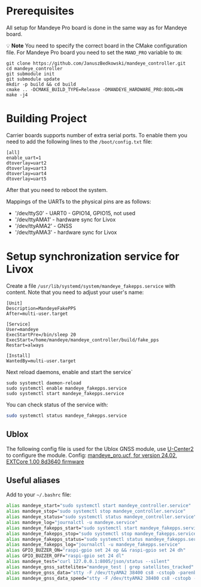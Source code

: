 # Prerequisites
All setup for Mandeye Pro board is done in the same way as for Mandeye board.

:bulb: **Note** You need to specify the correct board in the CMake configuration file. For Mandeye Pro board you need to set the `MAND_PRO` variable to `ON`:
```shell
git clone https://github.com/JanuszBedkowski/mandeye_controller.git
cd mandeye_controller
git submodule init
git submodule update
mkdir -p build && cd build
cmake .. -DCMAKE_BUILD_TYPE=Release -DMANDEYE_HARDWARE_PRO:BOOL=ON
make -j4
```
# Building Project


Carrier boards supports number of extra serial ports. To enable them you need to add the following lines to the `/boot/config.txt` file:

```shell
[all]
enable_uart=1
dtoverlay=uart2
dtoverlay=uart3
dtoverlay=uart4
dtoverlay=uart5
```

After that you need to reboot the system.

Mappings of the UARTs to the physical pins are as follows:
 - '/dev/ttyS0' - UART0 - GPIO14, GPIO15, not used
 - '/dev/ttyAMA1' - hardware sync for Livox
 - '/dev/ttyAMA2' - GNSS
 - '/dev/ttyAMA3' - hardware sync for Livox

# Setup synchronization service for Livox

Create a file `/usr/lib/systemd/system/mandeye_fakepps.service` with content.
Note that you need to adjust your user's name:
```
[Unit]
Description=MandeyeFakePPS
After=multi-user.target

[Service]
User=mandeye
ExecStartPre=/bin/sleep 20
ExecStart=/home/mandeye/mandeye_controller/build/fake_pps
Restart=always

[Install]
WantedBy=multi-user.target
```

Next reload daemons, enable and start the service`
```
sudo systemctl daemon-reload
sudo systemctl enable mandeye_fakepps.service
sudo systemctl start mandeye_fakepps.service
```
You can check status of the service with:
```bash
sudo systemctl status mandeye_fakepps.service
```

## Ublox
The following config file is used for the Ublox GNSS module, use [U-Center2](https://www.u-blox.com/en/u-center-2) to configure the module.
Config: [mandeye_pro.ucf, for version 24.02, EXTCore 1.00 8d3640 firmware](mandeye_pro.ucf)
## Useful aliases
Add to your `~/.bashrc` file:
```bash
alias mandeye_start="sudo systemctl start mandeye_controller.service"
alias mandeye_stop="sudo systemctl stop mandeye_controller.service"
alias mandeye_status="sudo systemctl status mandeye_controller.service"
alias mandeye_log="journalctl -u mandeye.service"
alias mandeye_fakepps_start="sudo systemctl start mandeye_fakepps.service"
alias mandeye_fakepps_stop="sudo systemctl stop mandeye_fakepps.service"
alias mandeye_fakepps_status="sudo systemctl status mandeye_fakepps.service"
alias mandeye_fakepps_log="journalctl -u mandeye_fakepps.service"
alias GPIO_BUZZER_ON="raspi-gpio set 24 op && raspi-gpio set 24 dh"
alias GPIO_BUZZER_OFF="raspi-gpio set 24 dl"
alias mandeye_test="curl 127.0.0.1:8005/json/status --silent"
alias mandeye_gnss_sattelites="mandeye_test | grep satellites_tracked"
alias mandeye_gnss_data="stty -F /dev/ttyAMA2 38400 cs8 -cstopb -parenb && cat /dev/ttyAMA2"
alias mandeye_gnss_data_speed="stty -F /dev/ttyAMA2 38400 cs8 -cstopb -parenb && cat /dev/ttyAMA2 | pv -r > /dev/null"
```
